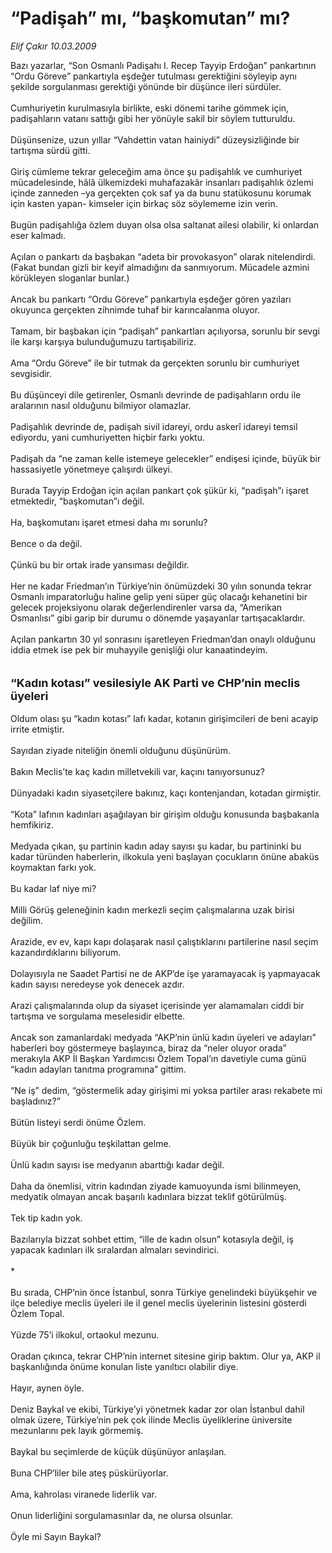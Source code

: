 # “Padişah” mı, “başkomutan” mı?

*Elif Çakır 10.03.2009*

<div class="taraf_structure_2col_1zq">
<div class="margen_n">



 <p>Bazı yazarlar, “Son Osmanlı Padişahı I. Recep Tayyip Erdoğan” pankartının “Ordu Göreve” pankartıyla eşdeğer tutulması gerektiğini söyleyip aynı şekilde sorgulanması gerektiği yönünde bir düşünce ileri sürdüler. <br/><br/>Cumhuriyetin kurulmasıyla birlikte, eski dönemi tarihe gömmek için, padişahların vatanı sattığı gibi her yönüyle sakil bir söylem tutturuldu. <br/><br/>Düşünsenize, uzun yıllar “Vahdettin vatan hainiydi” düzeysizliğinde bir tartışma sürdü gitti. <br/><br/>Giriş cümleme tekrar geleceğim ama önce şu padişahlık ve cumhuriyet mücadelesinde, hâlâ ülkemizdeki muhafazakâr insanları padişahlık özlemi içinde zanneden –ya gerçekten çok saf ya da bunu statükosunu korumak için kasten yapan- kimseler için birkaç söz söylememe izin verin. <br/><br/>Bugün padişahlığa özlem duyan olsa olsa saltanat ailesi olabilir, ki onlardan eser kalmadı. <br/><br/>Açılan o pankartı da başbakan “adeta bir provokasyon” olarak nitelendirdi. (Fakat bundan gizli bir keyif almadığını da sanmıyorum. Mücadele azmini körükleyen sloganlar bunlar.) <br/><br/>Ancak bu pankartı “Ordu Göreve” pankartıyla eşdeğer gören yazıları okuyunca gerçekten zihnimde tuhaf bir karıncalanma oluyor. <br/><br/>Tamam, bir başbakan için “padişah” pankartları açılıyorsa, sorunlu bir sevgi ile karşı karşıya bulunduğumuzu tartışabiliriz. <br/><br/>Ama “Ordu Göreve” ile bir tutmak da gerçekten sorunlu bir cumhuriyet sevgisidir. <br/><br/>Bu düşünceyi dile getirenler, Osmanlı devrinde de padişahların ordu ile aralarının nasıl olduğunu bilmiyor olamazlar. <br/><br/>Padişahlık devrinde de, padişah sivil idareyi, ordu askerî idareyi temsil ediyordu, yani cumhuriyetten hiçbir farkı yoktu. <br/><br/>Padişah da “ne zaman kelle istemeye gelecekler” endişesi içinde, büyük bir hassasiyetle yönetmeye çalışırdı ülkeyi. <br/><br/>Burada Tayyip Erdoğan için açılan pankart çok şükür ki, “padişah”ı işaret etmektedir, “başkomutan”ı değil. <br/><br/>Ha, başkomutanı işaret etmesi daha mı sorunlu? <br/><br/>Bence o da değil. <br/><br/>Çünkü bu bir ortak irade yansıması değildir. <br/><br/>Her ne kadar Friedman’ın Türkiye’nin önümüzdeki 30 yılın sonunda tekrar Osmanlı imparatorluğu haline gelip yeni süper güç olacağı kehanetini bir gelecek projeksiyonu olarak değerlendirenler varsa da, “Amerikan Osmanlısı” gibi garip bir durumu o dönemde yaşayanlar tartışacaklardır. <br/><br/>Açılan pankartın 30 yıl sonrasını işaretleyen Friedman’dan onaylı olduğunu iddia etmek ise pek bir muhayyile genişliği olur kanaatindeyim.<b> <br/><br/><br/><font size="4">“Kadın kotası” vesilesiyle AK Parti ve CHP’nin meclis üyeleri</font></b> <br/><br/>Oldum olası şu “kadın kotası” lafı kadar, kotanın girişimcileri de beni acayip irrite etmiştir. <br/><br/>Sayıdan ziyade niteliğin önemli olduğunu düşünürüm. <br/><br/>Bakın Meclis’te kaç kadın milletvekili var, kaçını tanıyorsunuz? <br/><br/>Dünyadaki kadın siyasetçilere bakınız, kaçı kontenjandan, kotadan girmiştir. <br/><br/>“Kota” lafının kadınları aşağılayan bir girişim olduğu konusunda başbakanla hemfikiriz. <br/><br/>Medyada çıkan, şu partinin kadın aday sayısı şu kadar, bu partininki bu kadar türünden haberlerin, ilkokula yeni başlayan çocukların önüne abaküs koymaktan farkı yok. <br/><br/>Bu kadar laf niye mi? <br/><br/>Milli Görüş geleneğinin kadın merkezli seçim çalışmalarına uzak birisi değilim. <br/><br/>Arazide, ev ev, kapı kapı dolaşarak nasıl çalıştıklarını partilerine nasıl seçim kazandırdıklarını biliyorum. <br/><br/>Dolayısıyla ne Saadet Partisi ne de AKP’de işe yaramayacak iş yapmayacak kadın sayısı neredeyse yok denecek azdır. <br/><br/>Arazi çalışmalarında olup da siyaset içerisinde yer alamamaları ciddi bir tartışma ve sorgulama meselesidir elbette. <br/><br/>Ancak son zamanlardaki medyada “AKP’nin ünlü kadın üyeleri ve adayları” haberleri boy göstermeye başlayınca, biraz da “neler oluyor orada” merakıyla AKP İl Başkan Yardımcısı Özlem Topal’ın davetiyle cuma günü “kadın adayları tanıtma programına” gittim. <br/><br/>“Ne iş” dedim, “göstermelik aday girişimi mi yoksa partiler arası rekabete mi başladınız?” <br/><br/>Bütün listeyi serdi önüme Özlem. <br/><br/>Büyük bir çoğunluğu teşkilattan gelme. <br/><br/>Ünlü kadın sayısı ise medyanın abarttığı kadar değil. <br/><br/>Daha da önemlisi, vitrin kadından ziyade kamuoyunda ismi bilinmeyen, medyatik olmayan ancak başarılı kadınlara bizzat teklif götürülmüş. <br/><br/>Tek tip kadın yok. <br/><br/>Bazılarıyla bizzat sohbet ettim, “ille de kadın olsun” kotasıyla değil, iş yapacak kadınları ilk sıralardan almaları sevindirici. <br/><br/>* <br/><br/>Bu sırada, CHP’nin önce İstanbul, sonra Türkiye genelindeki büyükşehir ve ilçe belediye meclis üyeleri ile il genel meclis üyelerinin listesini gösterdi Özlem Topal. <br/><br/>Yüzde 75’i ilkokul, ortaokul mezunu. <br/><br/>Oradan çıkınca, tekrar CHP’nin internet sitesine girip baktım. Olur ya, AKP il başkanlığında önüme konulan liste yanıltıcı olabilir diye. <br/><br/>Hayır, aynen öyle. <br/><br/>Deniz Baykal ve ekibi, Türkiye’yi yönetmek kadar zor olan İstanbul dahil olmak üzere, Türkiye’nin pek çok ilinde Meclis üyeliklerine üniversite mezunlarını pek layık görmemiş. <br/><br/>Baykal bu seçimlerde de küçük düşünüyor anlaşılan. <br/><br/>Buna CHP’liler bile ateş püskürüyorlar. <br/><br/>Ama, kahrolası viranede liderlik var. <br/><br/>Onun liderliğini sorgulamasınlar da, ne olursa olsunlar. <br/><br/>Öyle mi Sayın Baykal?</p>
<br/>
<br/>
<br/>



<br/>


<div id="taraf_not">
</div>

</div>


</div>
